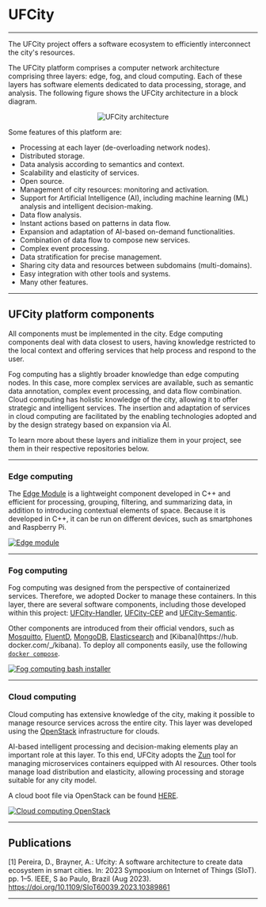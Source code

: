 # UFCity

---

The UFCity project offers a software ecosystem to efficiently interconnect the city's resources.

The UFCity platform comprises a computer network architecture comprising three layers: edge, fog, and cloud computing. Each of these layers has software elements dedicated to data processing, storage, and analysis. The following figure shows the UFCity architecture in a block diagram.

<div style="text-align: center;">
	<img src="/ufcity/assets/img/ufcity-architecutre.svg" alt="UFCity architecture" style="max-width: 90%; height: auto;"/>
</div>

Some features of this platform are:
* Processing at each layer (de-overloading network nodes).
* Distributed storage.
* Data analysis according to semantics and context.
* Scalability and elasticity of services.
* Open source.
* Management of city resources: monitoring and activation.
* Support for Artificial Intelligence (AI), including machine learning (ML) analysis and intelligent decision-making.
* Data flow analysis.
* Instant actions based on patterns in data flow.
* Expansion and adaptation of AI-based on-demand functionalities.
* Combination of data flow to compose new services.
* Complex event processing.
* Data stratification for precise management.
* Sharing city data and resources between subdomains (multi-domains).
* Easy integration with other tools and systems.
* Many other features.

---

## UFCity platform components


All components must be implemented in the city. Edge computing components deal with data closest to users, having knowledge restricted to the local context and offering services that help process and respond to the user.

Fog computing has a slightly broader knowledge than edge computing nodes. In this case, more complex services are available, such as semantic data annotation, complex event processing, and data flow combination.
Cloud computing has holistic knowledge of the city, allowing it to offer strategic and intelligent services. The insertion and adaptation of services in cloud computing are facilitated by the enabling technologies adopted and by the design strategy based on expansion via AI.

To learn more about these layers and initialize them in your project, see them in their respective repositories below.


---

### Edge computing

The [Edge Module](https://makleyston-ufc.github.io/ufcity-edge-module/) is a lightweight component developed in C++ and efficient for processing, grouping, filtering, and summarizing data, in addition to introducing contextual elements of space. Because it is developed in C++, it can be run on different devices, such as smartphones and Raspberry Pi.

[![Edge module](https://img.shields.io/badge/Edge_module-00599C?style=for-the-badge&logo=cplusplus&logoColor=white 'Edge module')](https://makleyston-ufc.github.io/ufcity-edge-module/)


---

### Fog computing

Fog computing was designed from the perspective of containerized services. Therefore, we adopted Docker to manage these containers.
In this layer, there are several software components, including those developed within this project: [UFCity-Handler](https://makleyston-ufc.github.io/ufcity-fog-handler/), [UFCity-CEP](https://makleyston-ufc.github.io/ufcity-fog-cep/) and [UFCity-Semantic](https://makleyston-ufc.github.io/ufcity-fog-semantic/).

Other components are introduced from their official vendors, such as [Mosquitto](https://hub.docker.com/_/eclipse-mosquitto), [FluentD](https://hub.docker.com/_/fluentd ), [MongoDB](https://hub.docker.com/_/mongo), [Elasticsearch](https://hub.docker.com/_/elasticsearch) and [Kibana](https://hub. docker.com/_/kibana).
To deploy all components easily, use the following [`docker compose`](https://makleyston-ufc.github.io/ufcity-fog-docker/).


[![Fog computing bash installer](https://img.shields.io/badge/Bash%20installer-4D4D4D?style=for-the-badge&logo=powershell&logoColor=white 'Fog computing bash installer')](https://makleyston-ufc.github.io/ufcity-fog-docker/)


---

### Cloud computing

Cloud computing has extensive knowledge of the city, making it possible to manage resource services across the entire city.
This layer was developed using the [OpenStack]() infrastructure for clouds.

AI-based intelligent processing and decision-making elements play an important role at this layer. To this end, UFCity adopts the [Zun]() tool for managing microservices containers equipped with AI resources. Other tools manage load distribution and elasticity, allowing processing and storage suitable for any city model.

A cloud boot file via OpenStack can be found [HERE](https://makleyston-ufc.github.io/ufcity-cloud-openstack/).

[![Cloud computing OpenStack](https://img.shields.io/badge/UFCity_OpenStack-ED1944?style=for-the-badge&logo=openstack&logoColor=white 'Cloud computing OpenStack')](https://makleyston-ufc.github.io/ufcity-cloud-openstack/)


---

## Publications

[1] Pereira, D., Brayner, A.: Ufcity: A software architecture to create data ecosystem in smart cities. In: 2023 Symposium on Internet of Things (SIoT). pp. 1–5. IEEE, S ̃ao Paulo, Brazil (Aug 2023). https://doi.org/10.1109/SIoT60039.2023.10389861

---


